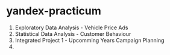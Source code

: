 # yandex-practicum
1. Exploratory Data Analysis - Vehicle Price Ads
2. Statistical Data Analysis - Customer Behaviour
3. Integrated Project 1 - Upcomming Years Campaign Planning
4.
